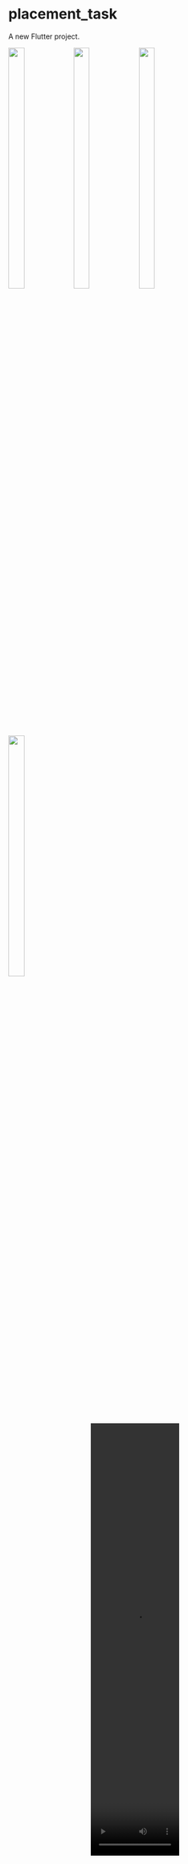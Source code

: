 # placement_task

A new Flutter project.
<div> 
    <img src = "https://github.com/user-attachments/assets/593eb311-98db-4612-a8db-ea249cfca14c"  height=35% width=25%  />
    <img src = "https://github.com/user-attachments/assets/d489ed42-031d-448d-a1e4-052611b18d5f"  height=35% width=25%  />
    <img src = "https://github.com/user-attachments/assets/b77ba958-1d2b-4b17-bca5-bfb847ec8929"  height=35% width=25%  />
    <img src = "https://github.com/user-attachments/assets/5c411e22-25a0-422c-8cb1-9ef5964c6ef1"  height=35% width=25%  />
   
<div align = "center">
<video src= "https://github.com/user-attachments/assets/fdf1a70d-1ae5-4155-9d70-18afd70a26ed" width=35%
height=22% >
</div>






